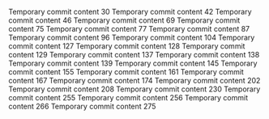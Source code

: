 Temporary commit content 30
Temporary commit content 42
Temporary commit content 46
Temporary commit content 69
Temporary commit content 75
Temporary commit content 77
Temporary commit content 87
Temporary commit content 96
Temporary commit content 104
Temporary commit content 127
Temporary commit content 128
Temporary commit content 129
Temporary commit content 137
Temporary commit content 138
Temporary commit content 139
Temporary commit content 145
Temporary commit content 155
Temporary commit content 161
Temporary commit content 167
Temporary commit content 174
Temporary commit content 202
Temporary commit content 208
Temporary commit content 230
Temporary commit content 255
Temporary commit content 256
Temporary commit content 266
Temporary commit content 275

